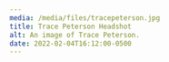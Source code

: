 ```yaml
---
media: /media/files/tracepeterson.jpg
title: Trace Peterson Headshot
alt: An image of Trace Peterson.
date: 2022-02-04T16:12:00-0500
---
```

